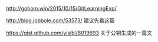 http://gohom.win/2015/10/15/GitLearningExp/

http://blog.jobbole.com/53573/ 建议先看这篇

https://gist.github.com/yisibl/8019693 关于公钥生成的一篇文

